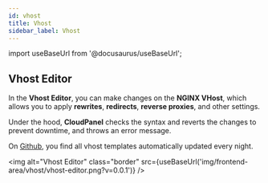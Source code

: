 ```yaml
---
id: vhost
title: Vhost
sidebar_label: Vhost
---
```


import useBaseUrl from '@docusaurus/useBaseUrl';

## Vhost Editor

In the **Vhost Editor**, you can make changes on the **NGINX VHost**, which allows you to apply **rewrites**, **redirects**, **reverse proxies**, and other settings.

Under the hood, **CloudPanel** checks the syntax and reverts the changes to prevent downtime, and throws an error message.

On [Github](https://github.com/cloudpanel-io/vhost-templates/tree/master/v2), you find all vhost templates automatically updated every night.

<img alt="Vhost Editor" class="border" src={useBaseUrl('img/frontend-area/vhost/vhost-editor.png?v=0.0.1')} />

